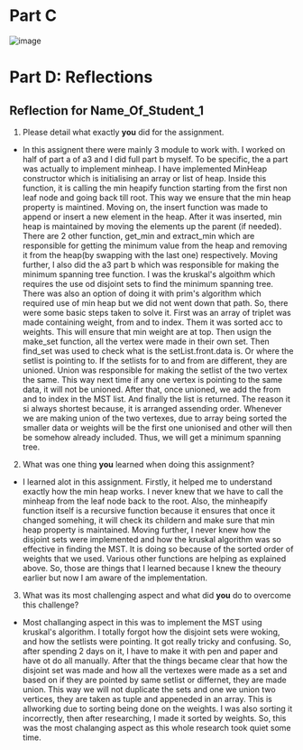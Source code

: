# Part C

![image](https://github.com/seneca-dsa456/a3-g2-a3-averma100-agoyal31/assets/113152048/5013e1b8-c71c-41cf-afa3-d4bc8869ba41)



# Part D: Reflections


## Reflection for Name_Of_Student_1

1. Please detail what exactly **you** did for the assignment.
  - In this assignent there were mainly 3 module to work with. I worked on half of part a of a3 and I did full part b myself. To be specific, the a part was actually to implement minheap. I have implemented MinHeap constructor which is initialising an array or list of heap. Inside this function, it is calling the min heapify function starting from the first non leaf node and going back till root. This way we ensure that the min heap property is maintined. Moving on, the insert function was made to append or insert a new element in the heap. After it was inserted, min heap is maintained by moving the elements up the parent (if needed). There are 2 other function, get_min and extract_min which are responsible for getting the minimum value from the heap and removing it from the heap(by swapping with the last one) respectively.
    Moving further, I also did the a3 part b which was responsible for making the minimum spanning tree function. I was the kruskal's algoithm which requires the use od disjoint sets to find the minimum spanning tree. There was also an option of doing it with prim's algorithm which required use of min heap but we did not went down that path. So, there were some basic steps taken to solve it. First was an array of triplet was made containing weight, from and to index. Them it was sorted acc to weights. This will ensure that min weight are at top. Then usign the make_set function, all the vertex were made in their own set. Then find_set was used to check what is the setList.front.data is. Or where the setlist is pointing to. If the setlists for to and from are different, they are unioned. Union was responsible for making the setlist of the two vertex the same. This way next time if any one vertex is pointing to the same data, it will not be unioned. After that, once unioned, we add the from and to index in the MST list. And finally the list is returned. The reason it si always shortest because, it is arranged assending order. Whenever we are making union of the two vertexes, due to array being sorted the smaller data or weights will be the first one unionised and other will then be somehow already included. Thus, we will get a minimum spanning tree.
    
2. What was one thing **you** learned when doing this assignment?

- I learned alot in this assignment. Firstly, it helped me to understand exactly how the min heap works. I never knew that we have to call the minheap from the leaf node back to the root. Also, the minheapify function itself is a recursive function because it ensures that once it changed somehing, it will check its childern and make sure that min heap property is maintained. Moving further, I never knew how the disjoint sets were implemented and how the kruskal algorithm was so effective in finding the MST. It is doing so because of the sorted order of weights that we used. Various other functions are helping as explained above. So, those are things that I learned because I knew the theoury earlier but now I am aware of the implementation.

3. What was its most challenging aspect and what did **you** do to overcome this challenge?
- Most challanging aspect in this was to implement the MST using kruskal's algorithm. I totally forgot how the disjoint sets were woking, and how the setlists were pointing. It got really tricky and confusing. So, after spending 2 days on it, I have to make it with pen and paper and have ot do all manually. After that the things became clear that how the disjoint set was made and how all the vertexes were made as a set and based on if they are pointed by same setlist or differnet, they are made union. This way we will not duplicate the sets and one we union two vertices, they are taken as tuple and appeneded in an array. This is allworking due to sorting being done on the weights.  I was also sorting it incorrectly, then after researching, I made it sorted by weights. So, this was the most chalanging aspect as this whole research took quiet some time.





